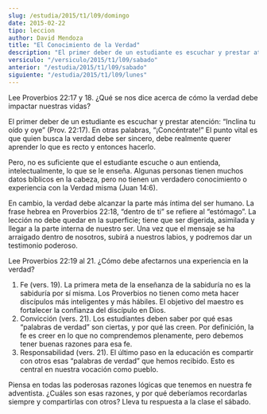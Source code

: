 ```yaml
---
slug: /estudia/2015/t1/l09/domingo
date: 2015-02-22
tipo: leccion
author: David Mendoza
title: "El Conocimiento de la Verdad"
description: "El primer deber de un estudiante es escuchar y prestar atención: “Inclina tu oído y oye” (Prov. 22:17). En otras palabras, “¡Concéntrate!” El punto vital es que quien busca la verdad debe ser sincero, debe realmente querer aprender lo que es recto y entonces hacerlo."
versiculo: "/versiculo/2015/t1/l09/sabado"
anterior: "/estudia/2015/t1/l09/sabado"
siguiente: "/estudia/2015/t1/l09/lunes"
---
```


Lee Proverbios 22:17 y 18. ¿Qué se nos dice acerca de cómo la verdad debe impactar nuestras vidas?

El primer deber de un estudiante es escuchar y prestar atención: “Inclina tu oído y oye” (Prov. 22:17). En otras palabras, “¡Concéntrate!” El punto vital es que quien busca la verdad debe ser sincero, debe realmente querer aprender lo que es recto y entonces hacerlo.

Pero, no es suficiente que el estudiante escuche o aun entienda, intelectualmente, lo que se le enseña. Algunas personas tienen muchos datos bíblicos en la cabeza, pero no tienen un verdadero conocimiento o experiencia con la Verdad misma (Juan 14:6).

En cambio, la verdad debe alcanzar la parte más íntima del ser humano. La frase hebrea en Proverbios 22:18, “dentro de ti” se refiere al “estómago”. La lección no debe quedar en la superficie; tiene que ser digerida, asimilada y llegar a la parte interna de nuestro ser. Una vez que el mensaje se ha arraigado dentro de nosotros, subirá a nuestros labios, y podremos dar un testimonio poderoso.

Lee Proverbios 22:19 al 21. ¿Cómo debe afectarnos una experiencia en la verdad?

1.  Fe (vers. 19). La primera meta de la enseñanza de la sabiduría no es la sabiduría por sí misma. Los Proverbios no tienen como meta hacer discípulos más inteligentes y más hábiles. El objetivo del maestro es fortalecer la confianza del discípulo en Dios.
2.  Convicción (vers. 21). Los estudiantes deben saber por qué esas “palabras de verdad” son ciertas, y por qué las creen. Por definición, la fe es creer en lo que no comprendemos plenamente, pero debemos tener buenas razones para esa fe.
3.  Responsabilidad (vers. 21). El último paso en la educación es compartir con otros esas “palabras de verdad” que hemos recibido. Esto es central en nuestra vocación como pueblo.

Piensa en todas las poderosas razones lógicas que tenemos en nuestra fe adventista. ¿Cuáles son esas razones, y por qué deberíamos recordarlas siempre y compartirlas con otros? Lleva tu respuesta a la clase el sábado.
